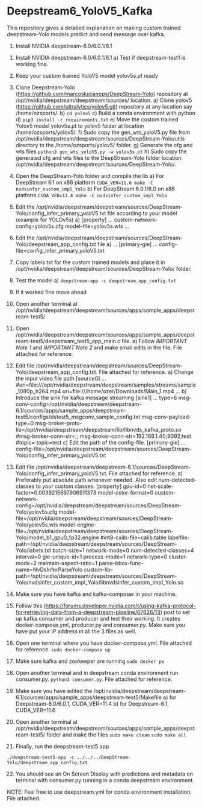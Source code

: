 # Deepstream6_YoloV5_Kafka
This repository gives a detailed explanation on making custom trained deepstream-Yolo models predict and send message over kafka.

1) Install NVIDIA deepstream-6.0/6.0.1/6.1
 1. Install NVIDIA deepstream-6.0/6.0.1/6.1
	 a)  Test if deepstream-test1 is working fine.

 2. Keep your custom trained YoloV5 model yolov5s.pt ready

 3. Clone Deepstream-Yolo (https://github.com/marcoslucianops/DeepStream-Yolo) repository at /opt/nvidia/deepstream/deepstream/sources/ location.
	 a) Clone yolov5 (https://github.com/ultralytics/yolov5.git) repository at any location say /home/ozsports/.
	 b) `cd yolov5`
	 c) Build a conda environment with python
	 d) `pip3 install -r requirements.txt`
	 e) Move the custom trained Yolov5 model yolov5s.pt to yolov5 folder at location /home/ozsports/yolov5/.
	 f) Sudo copy the gen_wts_yoloV5.py file from /opt/nvidia/deepstream/deepstream/sources/DeepStream-Yolo/utils directory to the /home/ozsports/yolov5/ folder.
	 g) Generate the cfg and wts files 
	 `python3 gen_wts_yoloV5.py -w yolov5s.pt`
	 h) Sudo copy the generated cfg and wts files to the DeepStream-Yolo folder location /opt/nvidia/deepstream/deepstream/sources/DeepStream-Yolo/.

 4. Open the DeepStream-Yolo folder and compile the lib
	 a) For DeepStream 6.1 on x86 platform 
	 `CUDA_VER=11.6 make -C nvdsinfer_custom_impl_Yolo`
	 b) For DeepStream 6.0.1/6.0 on x86 platform 
	 `CUDA_VER=11.4 make -C nvdsinfer_custom_impl_Yolo`

 5. Edit the /opt/nvidia/deepstream/deepstream/sources/DeepStream-Yolo/config_infer_primary_yoloV5.txt file according to your model (example for YOLOv5s)
	 a) [property]
	 ... 
	 custom-network-config=yolov5s.cfg
	 model-file=yolov5s.wts
	 ...

 6. Edit the /opt/nvidia/deepstream/deepstream/sources/DeepStream-Yolo/deepstream_app_config.txt file
	 a) ...
	 [primary-gie]
	 ...
	 config-file=config_infer_primary_yoloV5.txt

 7. Copy labels.txt for the custom trained models and place it in /opt/nvidia/deepstream/deepstream/sources/DeepStream-Yolo/ folder.
 
 8. Test the model
	 a) `deepstream-app -c deepstream_app_config.txt`
 
 9. If it worked fine move ahead
 
 10. Open another terminal at /opt/nvidia/deepstream/deepstream/sources/apps/sample_apps/deepstream-test5/
 
 11. Open /opt/nvidia/deepstream/deepstream/sources/apps/sample_apps/deepstream-test5/deepstream_test5_app_main.c file.
	 a) Follow *IMPORTANT Note 1* and *IMPORTANT Note 2* and make small edits in the file. File attached for reference.
 
 12. Edit file /opt/nvidia/deepstream/deepstream/sources/DeepStream-Yolo/deepstream_app_config.txt. File attached for reference.
	 a) Change the input video file path
	 [source0]
	 ...
			 #uri=file:///opt/nvidia/deepstream/deepstream/samples/streams/sample_1080p_h264.mp4
			 uri=file:///home/ozer/Downloads/Main_1.mp4
			 ...
	 b) Introduce the sink for kafka message streaming
	 [sink1]
	 ...
	 type=6
	 msg-conv-config=/opt/nvidia/deepstream/deepstream-6.1/sources/apps/sample_apps/deepstream-test5/configs/dstest5_msgconv_sample_config.txt
	 msg-conv-payload-type=0
	 msg-broker-proto-lib=/opt/nvidia/deepstream/deepstream/lib/libnvds_kafka_proto.so
	 #msg-broker-conn-str=<YOUR-IP>;<PORT>;<topic>
	 msg-broker-conn-str=192.168.1.40;9092;test
	 #topic=<topic>
	 topic=test
	 c) Edit the path of the config-file.
	 [primary-gie]
	 ...
	 config-file=/opt/nvidia/deepstream/deepstream/sources/DeepStream-Yolo/config_infer_primary_yoloV5.txt
 
 13. Edit file /opt/nvidia/deepstream/deepstream-6.1/sources/DeepStream-Yolo/config_infer_primary_yoloV5.txt. File attached for reference.
 a) Preferably put absolute path whenever needed. Also edit num-detected-classes to your custom classes.
[property]
gpu-id=0
net-scale-factor=0.0039215697906911373
model-color-format=0
custom-network-config=/opt/nvidia/deepstream/deepstream/sources/DeepStream-Yolo/yolov5s.cfg
model-file=/opt/nvidia/deepstream/deepstream/sources/DeepStream-Yolo/yolov5s.wts
model-engine-file=/opt/nvidia/deepstream/deepstream/sources/DeepStream-Yolo/model_b1_gpu0_fp32.engine
#int8-calib-file=calib.table
labelfile-path=/opt/nvidia/deepstream/deepstream/sources/DeepStream-Yolo/labels.txt
batch-size=1
network-mode=0
num-detected-classes=4
interval=0
gie-unique-id=1
process-mode=1
network-type=0
cluster-mode=2
maintain-aspect-ratio=1
parse-bbox-func-name=NvDsInferParseYolo
custom-lib-path=/opt/nvidia/deepstream/deepstream/sources/DeepStream-Yolo/nvdsinfer_custom_impl_Yolo/libnvdsinfer_custom_impl_Yolo.so
 
 14. Make sure you have kafka and kafka-composer in your machine.
 
 15. Follow this (https://forums.developer.nvidia.com/t/using-kafka-protocol-for-retrieving-data-from-a-deepstream-pipeline/67626/13) post to set up kafka consumer and producer and test their working. It creates docker-compose.yml, producer.py and consumer.py. Make sure you have put your IP address in all the 3 files as well.
 
 16. Open one terminal where you have docker-compose.yml. File attached for reference. `sudo docker-compose up`
 
 17. Make sure kafka and zookeeper are running `sudo docker ps`
 
 18. Open another terminal and in deepstream conda environment run consumer.py. `python3 consumer.py`. File attached for reference.
 
 19. Make sure you have edited the /opt/nvidia/deepstream/deepstream-6.1/sources/apps/sample_apps/deepstream-test5/Makefile
 a) for Deepstream-6.0/6.0.1, CUDA_VER=11.4
 b) for Deepstream-6.1, CUDA_VER=11.6
 
 20. Open another terminal at /opt/nvidia/deepstream/deepstream/sources/apps/sample_apps/deepstream-test5/ folder and make the files 
 `sudo make clean` 
 `sudo make all`
 
 21. Finally, run the deepstream-test5 app

    ./deepstream-test5-app -c ../../../DeepStream-Yolo/deepstream_app_config.txt

 22. You should see an On Screen Display with predictions and metadata on terminal with consumer.py running in a conda deepstream environment.

  

NOTE: Feel free to use deepstream.yml for conda environment installation. File attached.

